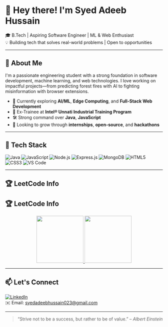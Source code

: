 # 👋 Hey there! I'm Syed Adeeb Hussain

🎓 B.Tech | Aspiring Software Engineer | ML & Web Enthusiast  
💡 Building tech that solves real-world problems | Open to opportunities

---

## 🚀 About Me

I'm a passionate engineering student with a strong foundation in software development, machine learning, and web technologies. I love working on impactful projects—from predicting forest fires with AI to fighting misinformation with browser extensions.

- 🌱 Currently exploring **AI/ML**, **Edge Computing**, and **Full-Stack Web Development**
- 🧠 Ex-Trainee at **Intel® Unnati Industrial Training Program**
- 🛠️ Strong command over **Java**, **JavaScript**
- 🎯 Looking to grow through **internships**, **open-source**, and **hackathons**

---

## 🧰 Tech Stack

![Java](https://img.shields.io/badge/-Java-007396?style=flat&logo=java&logoColor=white)
![JavaScript](https://img.shields.io/badge/-JavaScript-F7DF1E?style=flat&logo=javascript&logoColor=black)
![Node.js](https://img.shields.io/badge/-Node.js-339933?style=flat&logo=nodedotjs&logoColor=white)
![Express.js](https://img.shields.io/badge/-Express.js-000000?style=flat&logo=express&logoColor=white)
![MongoDB](https://img.shields.io/badge/-MongoDB-47A248?style=flat&logo=mongodb&logoColor=white)
![HTML5](https://img.shields.io/badge/-HTML5-E34F26?style=flat&logo=html5&logoColor=white)
![CSS3](https://img.shields.io/badge/-CSS3-1572B6?style=flat&logo=css3)
![VS Code](https://img.shields.io/badge/-VS%20Code-007ACC?style=flat&logo=visual-studio-code)

---

## 🏆 LeetCode Info

## 🏆 LeetCode Info

<div align="center">
  <a href="https://leetcode.com/u/Syed-Adeeb-Hussain/" target="_blank">
    <img src="https://leetcode.com/static/images/badges/2024/gif/2024-02.gif" height="150" width="150" />
  </a>
  <a href="https://leetcode.com/u/Syed-Adeeb-Hussain/" target="_blank">
    <img src="https://leetcode.com/static/images/badges/2024/gif/2024-03.gif" height="150" width="150" />
  </a>
</div>


---

## 📫 Let's Connect

[![LinkedIn](https://img.shields.io/badge/-LinkedIn-0077B5?style=flat&logo=linkedin&logoColor=white)](https://www.linkedin.com/in/syedadeebhussain/)  
✉️ Email: syedadeebhussain023@gmail.com  

---

> “Strive not to be a success, but rather to be of value.” – *Albert Einstein*
